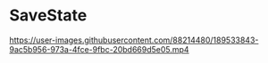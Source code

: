 # SaveState
https://user-images.githubusercontent.com/88214480/189533843-9ac5b956-973a-4fce-9fbc-20bd669d5e05.mp4